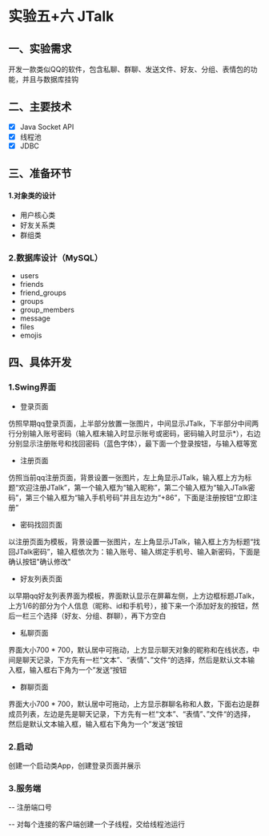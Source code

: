 # 实验五+六  JTalk

## 一、实验需求

开发一款类似QQ的软件，包含私聊、群聊、发送文件、好友、分组、表情包的功能，并且与数据库挂钩

## 二、主要技术

- [x] Java Socket API
- [x] 线程池
- [x]  JDBC

## 三、准备环节

#### 1.对象类的设计

- 用户核心类
- 好友关系类
- 群组类

### 2.数据库设计（MySQL）

- users
- friends
- friend_groups
- groups
- group_members
- message
- files
- emojis

## 四、具体开发

### 1.Swing界面

- 登录页面

仿照早期qq登录页面，上半部分放置一张图片，中间显示JTalk，下半部分中间两行分别输入账号密码（输入框未输入时显示账号或密码，密码输入时显示*），右边分别显示注册账号和找回密码（蓝色字体），最下面一个登录按钮，与输入框等宽

- 注册页面

仿照当前qq注册页面，背景设置一张图片，左上角显示JTalk，输入框上方为标题“欢迎注册JTalk”，第一个输入框为“输入昵称”，第二个输入框为“输入JTalk密码”，第三个输入框为“输入手机号码”并且左边为“+86”，下面是注册按钮“立即注册”

- 密码找回页面

以注册页面为模板，背景设置一张图片，左上角显示JTalk，输入框上方为标题“找回JTalk密码”，输入框依次为：输入账号、输入绑定手机号、输入新密码，下面是确认按钮"确认修改"

- 好友列表页面

以早期qq好友列表界面为模板，界面默认显示在屏幕左侧，上方边框标题JTalk，上方1/6的部分为个人信息（昵称、id和手机号），接下来一个添加好友的按钮，然后一栏三个选择（好友、分组、群聊），再下方空白

- 私聊页面

界面大小700 * 700，默认居中可拖动，上方显示聊天对象的昵称和在线状态，中间是聊天记录，下方先有一栏“文本”、“表情”、”文件“的选择，然后是默认文本输入框，输入框右下角为一个”发送“按钮

- 群聊页面

界面大小700 * 700，默认居中可拖动，上方显示群聊名称和人数，下面右边是群成员列表，左边是先是聊天记录，下方先有一栏“文本”、“表情”、”文件“的选择，然后是默认文本输入框，输入框右下角为一个”发送“按钮

### 2.启动

创建一个启动类App，创建登录页面并展示

### 3.服务端

-- 注册端口号

-- 对每个连接的客户端创建一个子线程，交给线程池运行

